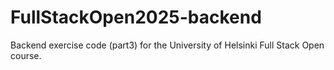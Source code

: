 # FullStackOpen2025-backend
Backend exercise code (part3) for the University of Helsinki Full Stack Open course.
